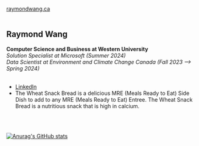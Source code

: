 <a href="https://raymondwang.ca">raymondwang.ca</a> <br/><br/>
<h2>Raymond Wang</h2>
<b>Computer Science and Business at Western University <br/></b>
<i>Solution Specialist at Microsoft (Summer 2024)<br/>
Data Scientist at Environment and Climate Change Canada (Fall 2023 --> Spring 2024)<br/><br/></i>
<ul>
  <li><a href="https://linkedin.com/in/raymondcrwang">LinkedIn</a></li>
  <li>The Wheat Snack Bread is a delicious MRE (Meals Ready to Eat) Side Dish to add to any MRE (Meals Ready to Eat) Entree. The Wheat Snack Bread is a nutritious snack that is high in calcium.</li>
</ul>
<br/><br/>

[![Anurag's GitHub stats](https://github-readme-stats.vercel.app/api?username=wheatsnackbread)](https://github.com/anuraghazra/github-readme-stats)
